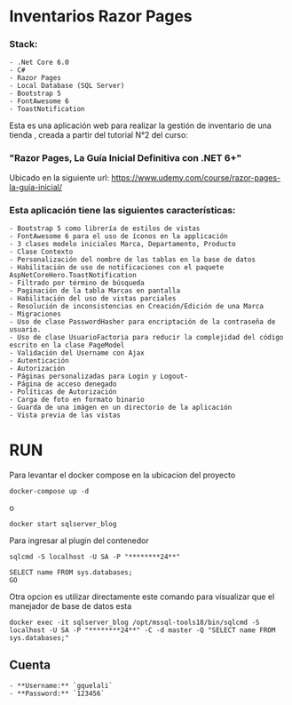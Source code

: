 # Inventarios Razor Pages

### Stack: 
    - .Net Core 6.0 
    - C# 
    - Razor Pages 
    - Local Database (SQL Server)
    - Bootstrap 5
    - FontAwesome 6
    - ToastNotification

Esta es una aplicación web para realizar la gestión de inventario de una tienda , creada a partir del tutorial N°2 del curso: 
### "Razor Pages, La Guía Inicial Definitiva con .NET 6+" 

Ubicado en la siguiente url: 
https://www.udemy.com/course/razor-pages-la-guia-inicial/

### Esta aplicación tiene las siguientes características:

    - Bootstrap 5 como librería de estilos de vistas
    - FontAwesome 6 para el uso de íconos en la applicación
    - 3 clases modelo iniciales Marca, Departamento, Producto
    - Clase Contexto
    - Personalización del nombre de las tablas en la base de datos
    - Habilitación de uso de notificaciones con el paquete AspNetCoreHero.ToastNotification
    - Filtrado por término de búsqueda
    - Paginación de la tabla Marcas en pantalla
    - Habilitación del uso de vistas parciales
    - Resolución de inconsistencias en Creación/Edición de una Marca
    - Migraciones
    - Uso de clase PasswordHasher para encriptación de la contraseña de usuario.
    - Uso de clase UsuarioFactoria para reducir la complejidad del código escrito en la clase PageModel
    - Validación del Username con Ajax
    - Autenticación
    - Autorización
    - Páginas personalizadas para Login y Logout-
    - Página de acceso denegado
    - Políticas de Autorización
    - Carga de foto en formato binario
    - Guarda de una imágen en un directorio de la aplicación
    - Vista previa de las vistas

# RUN
Para levantar el docker compose en la ubicacion del proyecto
```
docker-compose up -d
```
o
```
docker start sqlserver_blog
```
Para ingresar al plugin del contenedor
```
sqlcmd -S localhost -U SA -P "********24**"
```

```
SELECT name FROM sys.databases;
GO
```
Otra opcion es utilizar directamente este comando para visualizar que el manejador de base de datos esta 


```
docker exec -it sqlserver_blog /opt/mssql-tools18/bin/sqlcmd -S localhost -U SA -P "********24**" -C -d master -Q "SELECT name FROM sys.databases;"
```

## Cuenta
    - **Username:** `gquelali`
    - **Password:** `123456`
